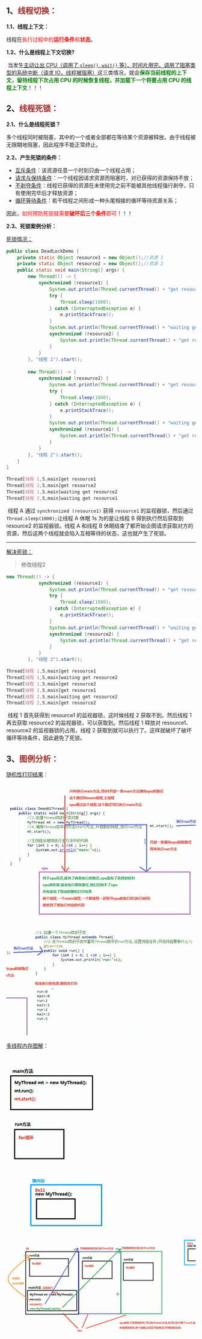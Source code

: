 ## 1、<span style="color:brown">线程切换：</span>

**1.1、线程上下文：**

线程在<span style="color:red">执行过程中的**运行条件**和**状态**</span>。

**1.2、什么是线程上下文切换?**

​	当发生<u>主动让出 CPU（调用了 `sleep()`, `wait()` 等）、时间片用完、调用了阻塞类型的系统中断（请求 IO，线程被阻塞）</u>这三类情况，就会<span style="color:green">**保存当前线程的上下文，留待线程下次占用 CPU 的时候恢复线程，并加载下一个将要占用 CPU 的线程上下文**</span>！！！



## 2、<span style="color:brown">线程死锁：</span>

**2.1、什么是线程死锁？**

多个线程同时被阻塞，其中的一个或者全部都在等待某个资源被释放。由于线程被无限期地阻塞，因此程序不能正常终止。

**2.2、产生死锁的条件：**

- <u>互斥条件</u>：该资源任意一个时刻只由一个线程占用；
- <u>请求与保持条件</u>：一个线程因请求资源而阻塞时，对已获得的资源保持不放；
- <u>不剥夺条件</u>：线程已获得的资源在未使用完之前不能被其他线程强行剥夺，只有使用完毕后才释放资源；
- <u>循环等待条件</u>：若干线程之间形成一种头尾相接的循环等待资源关系；

因此，<span style="color:red">如何预防死锁就需要**破环后三个条件**即可</span>！！！

**2.3、死锁案例分析：**

<u>死锁情况：</u>

```java
public class DeadLockDemo {
    private static Object resource1 = new Object();//资源 1
    private static Object resource2 = new Object();//资源 2
    public static void main(String[] args) {
        new Thread(() -> {
            synchronized (resource1) {
                System.out.println(Thread.currentThread() + "get resource1");
                try {
                    Thread.sleep(1000);
                } catch (InterruptedException e) {
                    e.printStackTrace();
                }
                System.out.println(Thread.currentThread() + "waiting get resource2");
                synchronized (resource2) {
                    System.out.println(Thread.currentThread() + "get resource2");
                }
            }
        }, "线程 1").start();

        new Thread(() -> {
            synchronized (resource2) {
                System.out.println(Thread.currentThread() + "get resource2");
                try {
                    Thread.sleep(1000);
                } catch (InterruptedException e) {
                    e.printStackTrace();
                }
                System.out.println(Thread.currentThread() + "waiting get resource1");
                synchronized (resource1) {
                    System.out.println(Thread.currentThread() + "get resource1");
                }
            }
        }, "线程 2").start();
    }
}
```

```scss
Thread[线程 1,5,main]get resource1
Thread[线程 2,5,main]get resource2
Thread[线程 1,5,main]waiting get resource2
Thread[线程 2,5,main]waiting get resource1
```

​	线程 A 通过 `synchronized (resource1)` 获得 `resource1` 的监视器锁，然后通过`Thread.sleep(1000);`让线程 A 休眠 1s 为的是让线程 B 得到执行然后获取到 resource2 的监视器锁。线程 A 和线程 B 休眠结束了都开始企图请求获取对方的资源，然后这两个线程就会陷入互相等待的状态，这也就产生了死锁。

---

<u>解决死锁：</u>

> 修改线程2

```java
new Thread(() -> {
            synchronized (resource1) {
                System.out.println(Thread.currentThread() + "get resource1");
                try {
                    Thread.sleep(1000);
                } catch (InterruptedException e) {
                    e.printStackTrace();
                }
                System.out.println(Thread.currentThread() + "waiting get resource2");
                synchronized (resource2) {
                    System.out.println(Thread.currentThread() + "get resource2");
                }
            }
        }, "线程 2").start();
```

```scss
Thread[线程 1,5,main]get resource1
Thread[线程 1,5,main]waiting get resource2
Thread[线程 1,5,main]get resource2
Thread[线程 2,5,main]get resource1
Thread[线程 2,5,main]waiting get resource2
Thread[线程 2,5,main]get resource2
```

​	线程 1 首先获得到 resource1 的监视器锁，这时候线程 2 获取不到。然后线程 1 再去获取 resource2 的监视器锁，可以获取到。然后线程 1 释放对 resource1、resource2 的监视器锁的占用，线程 2 获取到就可以执行了。这样就破坏了破坏循环等待条件，因此避免了死锁。



## 3、<span style="color:brown">图例分析：</span>

<u>随机性打印结果</u>：

<img src="https://raw.githubusercontent.com/root-bine/image/main/Typora-image/%E9%9A%8F%E6%9C%BA%E6%80%A7%E6%89%93%E5%8D%B0.png" style="zoom:67%;" />

<img src="https://raw.githubusercontent.com/root-bine/image/main/Typora-image/%E9%9A%8F%E6%9C%BA%E6%80%A7%E6%89%93%E5%8D%B01.png" alt="多线程原理2" style="zoom:67%;" />

<u>多线程内存图解</u>：

<img src="https://raw.githubusercontent.com/root-bine/image/main/Typora-image/%E5%A4%9A%E7%BA%BF%E7%A8%8B%E5%86%85%E5%AD%98%E5%88%86%E5%B8%83.png" style="zoom:67%;" />

<img src="https://raw.githubusercontent.com/root-bine/image/main/Typora-image/%E5%86%85%E5%AD%98%E5%88%86%E6%9E%901.png" alt="内存分析2" style="zoom:67%;" />

<img src="https://raw.githubusercontent.com/root-bine/image/main/Typora-image/%E5%86%85%E5%AD%98%E5%88%86%E6%9E%902.png" alt="内存分析3" style="zoom:67%;" />
